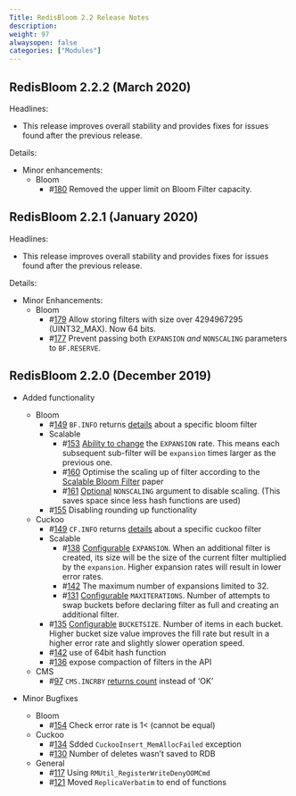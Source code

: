 ```yaml
---
Title: RedisBloom 2.2 Release Notes
description:
weight: 97
alwaysopen: false
categories: ["Modules"]
---
```

## RedisBloom 2.2.2 (March 2020)

Headlines:

- This release improves overall stability and provides fixes for issues found after the previous release.

Details:

- Minor enhancements:
    - Bloom
        - #[180](https://github.com/redisbloom/redisbloom/issues/180) Removed the upper limit on Bloom Filter capacity.

## RedisBloom 2.2.1 (January 2020)

Headlines:

- This release improves overall stability and provides fixes for issues found after the previous release.

Details:

- Minor Enhancements:
    - Bloom
        - #[179](https://github.com/RedisBloom/RedisBloom/issues/179) Allow storing filters with size over 4294967295 (UINT32_MAX). Now 64 bits.
        - #[177](https://github.com/RedisBloom/RedisBloom/issues/177) Prevent passing both `EXPANSION` *and* `NONSCALING` parameters to `BF.RESERVE`.

## RedisBloom 2.2.0 (December 2019)

- Added functionality
    - Bloom
        - #[149](https://github.com/RedisBloom/RedisBloom/issues/149) `BF.INFO` returns [details](https://oss.redislabs.com/redisbloom/Bloom_Commands/#bfinfo) about a specific bloom filter
        - Scalable
            - #[153](https://github.com/RedisBloom/RedisBloom/issues/153) [Ability to change](https://oss.redislabs.com/redisbloom/Bloom_Commands/#bfreserve) the `EXPANSION` rate. This means each subsequent sub-filter will be `expansion` times larger as the previous one.
            - #[160](https://github.com/RedisBloom/RedisBloom/issues/160) Optimise the scaling up of filter according to the [Scalable Bloom Filter](https://core.ac.uk/download/pdf/55607643.pdf) paper
            - #[161](https://github.com/RedisBloom/RedisBloom/issues/161) [Optional](https://oss.redislabs.com/redisbloom/Bloom_Commands/#bfreserve) `NONSCALING` argument to disable scaling.  (This saves space since less hash functions are used)
        - #[155](https://github.com/RedisBloom/RedisBloom/issues/155) Disabling rounding up functionality
    - Cuckoo
        - #[149](https://github.com/RedisBloom/RedisBloom/issues/149) `CF.INFO` returns [details](https://oss.redislabs.com/redisbloom/Cuckoo_Commands/#cfinfo) about a specific cuckoo filter
        - Scalable
            - #[138](https://github.com/RedisBloom/RedisBloom/issues/138) [Configurable](https://oss.redislabs.com/redisbloom/Cuckoo_Commands/#cfreserve) `EXPANSION`. When an additional filter is created, its size will be the size of the current filter multiplied by the `expansion`.  Higher expansion rates will result in lower error rates.
            - #[142](https://github.com/RedisBloom/RedisBloom/issues/142) The maximum number of expansions limited to 32.
            - #[131](https://github.com/RedisBloom/RedisBloom/issues/131) [Configurable](https://oss.redislabs.com/redisbloom/Cuckoo_Commands/#cfreserve) `MAXITERATIONS`. Number of attempts to swap buckets before declaring filter as full and creating an additional filter.
        - #[135](https://github.com/RedisBloom/RedisBloom/issues/135)  [Configurable](https://oss.redislabs.com/redisbloom/Cuckoo_Commands/#cfreserve)  `BUCKETSIZE`. Number of items in each bucket. Higher bucket size value improves the fill rate but result in a higher error rate and slightly slower operation speed.
        - #[142](https://github.com/RedisBloom/RedisBloom/issues/142) use of 64bit hash function
        - #[136](https://github.com/RedisBloom/RedisBloom/issues/136) expose compaction of filters in the API
    - CMS
        - #[97](https://github.com/RedisBloom/RedisBloom/issues/97) `CMS.INCRBY` [returns count](https://oss.redislabs.com/redisbloom/CountMinSketch_Commands/#cmsincrby) instead of ‘OK’

- Minor Bugfixes
    - Bloom
        - #[154](https://github.com/RedisBloom/RedisBloom/issues/154) Check error rate is 1< (cannot be equal)
    - Cuckoo
        - #[134](https://github.com/RedisBloom/RedisBloom/issues/134) Sdded `CuckooInsert_MemAllocFailed` exception
        - #[130](https://github.com/RedisBloom/RedisBloom/issues/130) Number of deletes wasn’t saved to RDB
    - General
        - #[117](https://github.com/RedisBloom/RedisBloom/issues/117) Using `RMUtil_RegisterWriteDenyOOMCmd`
        - #[121](https://github.com/RedisBloom/RedisBloom/issues/121) Moved `ReplicaVerbatim` to end of functions
